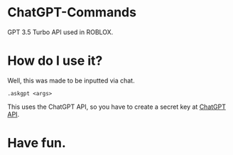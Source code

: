 # ChatGPT-Commands
GPT 3.5 Turbo API used in ROBLOX.

# How do I use it?
Well, this was made to be inputted via chat.
```
.askgpt <args>
```

This uses the ChatGPT API, so you have to create a secret key at [ChatGPT API](https://platform.openai.com/account/api-keys).

# Have fun.
